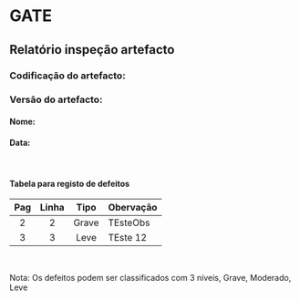 # GATE
## Relatório inspeção artefacto
### Codificação do artefacto: <codificacao do artefacto inspecionado>
### Versão do artefacto: <versao do artefacto>
#### Nome: <Nome de quem inspeciona>
#### Data: <data inspecao>

</br>

#### Tabela para registo de defeitos
|Pag|Linha|Tipo|Obervação
|:---:|:---:|:---:|---
|2|2|Grave|TEsteObs
|3|3|Leve|TEste 12

</br>

Nota: Os defeitos podem ser classificados com 3 níveis, Grave, Moderado, Leve